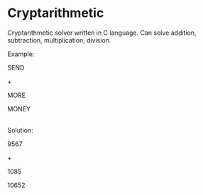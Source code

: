 # Cryptarithmetic

Cryptarithmetic solver written in C language. Can solve addition, subtraction, multiplication, division.
 
Example:

SEND

\+

MORE

MONEY

\
Solution:

9567

\+

1085

10652
